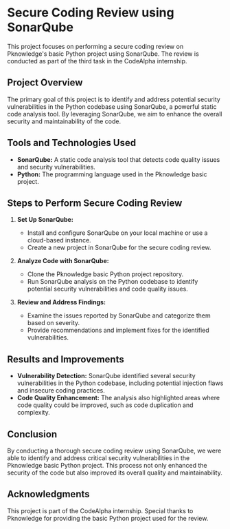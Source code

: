 # Secure Coding Review using SonarQube

This project focuses on performing a secure coding review on Pknowledge's basic Python project using SonarQube. The review is conducted as part of the third task in the CodeAlpha internship.

## Project Overview

The primary goal of this project is to identify and address potential security vulnerabilities in the Python codebase using SonarQube, a powerful static code analysis tool. By leveraging SonarQube, we aim to enhance the overall security and maintainability of the code.

## Tools and Technologies Used

- **SonarQube:** A static code analysis tool that detects code quality issues and security vulnerabilities.
- **Python:** The programming language used in the Pknowledge basic project.

## Steps to Perform Secure Coding Review

1. **Set Up SonarQube:**
   - Install and configure SonarQube on your local machine or use a cloud-based instance.
   - Create a new project in SonarQube for the secure coding review.

2. **Analyze Code with SonarQube:**
   - Clone the Pknowledge basic Python project repository.
   - Run SonarQube analysis on the Python codebase to identify potential security vulnerabilities and code quality issues.

3. **Review and Address Findings:**
   - Examine the issues reported by SonarQube and categorize them based on severity.
   - Provide recommendations and implement fixes for the identified vulnerabilities.

## Results and Improvements

- **Vulnerability Detection:** SonarQube identified several security vulnerabilities in the Python codebase, including potential injection flaws and insecure coding practices.
- **Code Quality Enhancement:** The analysis also highlighted areas where code quality could be improved, such as code duplication and complexity.

## Conclusion

By conducting a thorough secure coding review using SonarQube, we were able to identify and address critical security vulnerabilities in the Pknowledge basic Python project. This process not only enhanced the security of the code but also improved its overall quality and maintainability.

## Acknowledgments

This project is part of the CodeAlpha internship. Special thanks to Pknowledge for providing the basic Python project used for the review.

